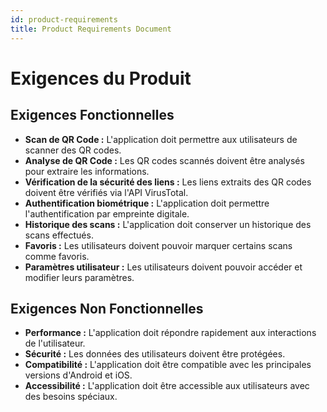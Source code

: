 ```yaml
---
id: product-requirements
title: Product Requirements Document
---
```


# Exigences du Produit

## Exigences Fonctionnelles

- **Scan de QR Code :** L'application doit permettre aux utilisateurs de scanner des QR codes.
- **Analyse de QR Code :** Les QR codes scannés doivent être analysés pour extraire les informations.
- **Vérification de la sécurité des liens :** Les liens extraits des QR codes doivent être vérifiés via l'API VirusTotal.
- **Authentification biométrique :** L'application doit permettre l'authentification par empreinte digitale.
- **Historique des scans :** L'application doit conserver un historique des scans effectués.
- **Favoris :** Les utilisateurs doivent pouvoir marquer certains scans comme favoris.
- **Paramètres utilisateur :** Les utilisateurs doivent pouvoir accéder et modifier leurs paramètres.

## Exigences Non Fonctionnelles

- **Performance :** L'application doit répondre rapidement aux interactions de l'utilisateur.
- **Sécurité :** Les données des utilisateurs doivent être protégées.
- **Compatibilité :** L'application doit être compatible avec les principales versions d'Android et iOS.
- **Accessibilité :** L'application doit être accessible aux utilisateurs avec des besoins spéciaux.